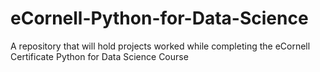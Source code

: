 # eCornell-Python-for-Data-Science
A repository that will hold projects worked while completing the eCornell Certificate Python for Data Science Course
